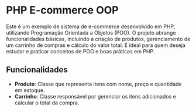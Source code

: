 # PHP E-commerce OOP

Este é um exemplo de sistema de e-commerce desenvolvido em PHP, utilizando Programação Orientada a Objetos (POO). O projeto abrange funcionalidades básicas, incluindo a criação de produtos, gerenciamento de um carrinho de compras e cálculo do valor total. É ideal para quem deseja estudar e praticar conceitos de POO e boas práticas em PHP.

## Funcionalidades

- **Produto**: Classe que representa itens com nome, preço e quantidade em estoque.
- **Carrinho**: Classe responsável por gerenciar os itens adicionados e calcular o total da compra.
